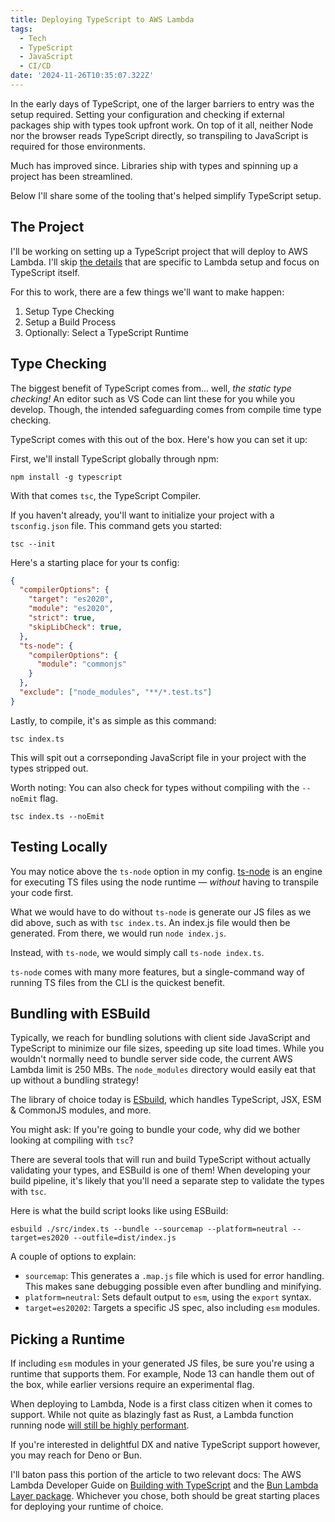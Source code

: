 ```yaml
---
title: Deploying TypeScript to AWS Lambda
tags:
  - Tech
  - TypeScript
  - JavaScript
  - CI/CD
date: '2024-11-26T10:35:07.322Z'
---
```


In the early days of TypeScript, one of the larger barriers to entry was the setup required. Setting your configuration and checking if external packages ship with types took upfront work. On top of it all, neither Node nor the browser reads TypeScript directly, so transpiling to JavaScript is required for those environments. 

Much has improved since. Libraries ship with types and spinning up a project has been streamlined. 

Below I'll share some of the tooling that's helped simplify TypeScript setup.

## The Project

I'll be working on setting up a TypeScript project that will deploy to AWS Lambda. I'll skip [the details](/stepfunctionconcurrency) that are specific to Lambda setup and focus on TypeScript itself.

For this to work, there are a few things we'll want to make happen:

1. Setup Type Checking
2. Setup a Build Process
3. Optionally: Select a TypeScript Runtime

## Type Checking

The biggest benefit of TypeScript comes from... well, _the static type checking!_ An editor such as VS Code can lint these for you while you develop. Though, the intended safeguarding comes from compile time type checking.

TypeScript comes with this out of the box. Here's how you can set it up:

First, we'll install TypeScript globally through npm:

```
npm install -g typescript
```

With that comes `tsc`, the TypeScript Compiler. 

If you haven't already, you'll want to initialize your project with a `tsconfig.json` file. This command gets you started:

```
tsc --init
```

Here's a starting place for your ts config:

```JSON
{
  "compilerOptions": {
    "target": "es2020",
    "module": "es2020",
    "strict": true,
    "skipLibCheck": true,
  },
  "ts-node": {
    "compilerOptions": {
      "module": "commonjs"
    }
  },
  "exclude": ["node_modules", "**/*.test.ts"]
}

```

Lastly, to compile, it's as simple as this command:

```
tsc index.ts
```

This will spit out a corrseponding JavaScript file in your project with the types stripped out.

Worth noting: You can also check for types without compiling with the `--noEmit` flag.

```
tsc index.ts --noEmit
```


## Testing Locally

You may notice above the `ts-node` option in my config. [ts-node](https://github.com/TypeStrong/ts-node) is an engine for executing TS files using the node runtime — _without_ having to transpile your code first.

What we would have to do without `ts-node` is generate our JS files as we did above, such as with `tsc index.ts`. An index.js file would then be generated. From there, we would run `node index.js`.

Instead, with `ts-node`, we would simply call `ts-node index.ts`. 

`ts-node` comes with many more features, but a single-command way of running TS files from the CLI is the quickest benefit.


## Bundling with ESBuild

Typically, we reach for bundling solutions with client side JavaScript and TypeScript to minimize our file sizes, speeding up site load times. While you wouldn't normally need to bundle server side code, the current AWS Lambda limit is 250 MBs. The `node_modules` directory would easily eat that up without a bundling strategy!

The library of choice today is [ESbuild](https://esbuild.github.io/), which handles TypeScript, JSX, ESM & CommonJS modules, and more.

You might ask: If you're going to bundle your code, why did we bother looking at compiling with `tsc`?

There are several tools that will run and build TypeScript without actually validating your types, and ESBuild is one of them! When developing your build pipeline, it's likely that you'll need a separate step to validate the types with `tsc`.

Here is what the build script looks like using ESBuild:

```
esbuild ./src/index.ts --bundle --sourcemap --platform=neutral --target=es2020 --outfile=dist/index.js
```
A couple of options to explain:

- `sourcemap`: This generates a `.map.js` file which is used for error handling. This makes sane debugging possible even after bundling and minifying.
- `platform=neutral`: Sets default output to `esm`, using the `export` syntax.
- `target=es20202`: Targets a specific JS spec, also including `esm` modules.

## Picking a Runtime

If including `esm` modules in your generated JS files, be sure you're using a runtime that supports them. For example, Node 13 can handle them out of the box, while earlier versions require an experimental flag.

When deploying to Lambda, Node is a first class citizen when it comes to support. While not quite as blazingly fast as Rust, a Lambda function running node [will still be highly performant](https://maxday.github.io/lambda-perf/).

If you're interested in delightful DX and native TypeScript support however, you may reach for Deno or Bun. 

I'll baton pass this portion of the article to two relevant docs: The AWS Lambda Developer Guide on [Building with TypeScript](https://docs.aws.amazon.com/lambda/latest/dg/lambda-typescript.html) and the [Bun Lambda Layer package](https://github.com/oven-sh/bun/blob/main/packages/bun-lambda/README.md). Whichever you chose, both should be great starting places for deploying your runtime of choice.